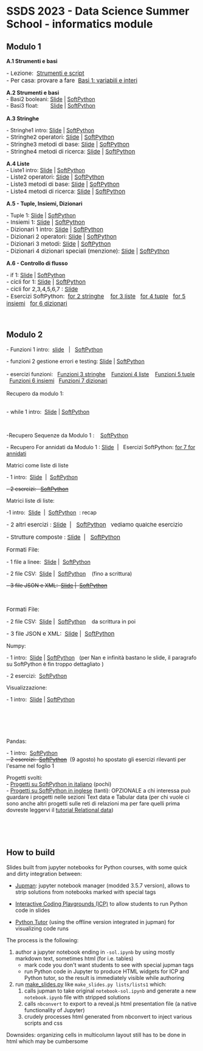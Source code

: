# SSDS 2023 - Data Science Summer School - informatics module

## Modulo 1

<p dir="ltr" style="text-align: left;"></p>
<p><strong>A.1 Strumenti e basi</strong><br></p>
<span style="font-size: 0.9375rem;">- Lezione:&nbsp;&nbsp;</span><a href="https://it.softpython.org/tools/tools-sol.html" target="_blank" style="background-color: rgb(255, 255, 255); font-size: 0.9375rem;">Strumenti e script</a><br><span style="font-size: 0.9375rem;">- Per casa: provare a fare&nbsp;&nbsp;</span><a href="https://it.softpython.org/basics/basics1-ints-sol.html" target="_blank" style="background-color: rgb(255, 255, 255); font-size: 0.9375rem;">Basi 1: variabili e interi</a></p><strong>A.2 Strumenti e basi</strong><br>- Basi2 booleani:&nbsp;<a href="https://lucademenego99.github.io/icp-slides/python-summer-school/basics2-bools#/" target="_blank">Slide</a>&nbsp;|&nbsp;<a href="https://it.softpython.org/basics/basics2-bools-sol.html" target="_blank">SoftPython</a><br>- Basi3 float: &nbsp; &nbsp; &nbsp;&nbsp;&nbsp;<a href="https://lucademenego99.github.io/icp-slides/python-summer-school/basics3-floats#/" target="_blank">Slide</a>&nbsp;|&nbsp;<a href="https://it.softpython.org/basics/basics3-floats-sol.html" target="_blank">SoftPython</a><br><br><strong>A.3 Stringhe&nbsp;</strong><br>
<p dir="ltr">- Stringhe1 intro:&nbsp;<a href="https://lucademenego99.github.io/icp-slides/python-summer-school/strings1#/" target="_blank">Slide</a>&nbsp;|&nbsp;<a href="https://it.softpython.org/strings/strings1-sol.html" target="_blank">SoftPython</a><br><span style="font-size: 0.9375rem;">- Stringhe2 operatori:&nbsp;</span><a href="https://lucademenego99.github.io/icp-slides/python-summer-school/strings2#/" target="_blank" title="https://lucademenego99.github.io/icp-slides/python-summer-school/strings2#/" style="background-color: rgb(255, 255, 255); font-size: 0.9375rem;">Slide</a><span style="font-size: 0.9375rem;">&nbsp;|&nbsp;</span><a href="https://it.softpython.org/strings/strings2-sol.html" target="_blank" title="https://it.softpython.org/strings/strings2-sol.html" style="background-color: rgb(255, 255, 255); font-size: 0.9375rem;">SoftPython</a><br><span style="font-size: 0.9375rem;">- Stringhe3 metodi di base:&nbsp;</span><a href="https://lucademenego99.github.io/icp-slides/python-summer-school/strings3#/" target="_blank" title="https://lucademenego99.github.io/icp-slides/python-summer-school/strings3#/" style="background-color: rgb(255, 255, 255); font-size: 0.9375rem;">Slide</a><span style="font-size: 0.9375rem;">&nbsp;|&nbsp;</span><a href="https://it.softpython.org/strings/strings3-sol.html" target="_blank" title="https://it.softpython.org/strings/strings3-sol.html" style="background-color: rgb(255, 255, 255); font-size: 0.9375rem;">SoftPython</a><br><span style="font-size: 0.9375rem;">- Stringhe4 metodi di ricerca:&nbsp;</span><a href="https://lucademenego99.github.io/icp-slides/python-summer-school/strings4#/" target="_blank" title="https://lucademenego99.github.io/icp-slides/python-summer-school/strings4#/" style="background-color: rgb(255, 255, 255); font-size: 0.9375rem;">Slide</a><span style="font-size: 0.9375rem;">&nbsp;|&nbsp;</span><a href="https://it.softpython.org/strings/strings4-sol.html" target="_blank" title="https://it.softpython.org/strings/strings4-sol.html" style="background-color: rgb(255, 255, 255); font-size: 0.9375rem;">SoftPython</a></p>
<p dir="ltr"><strong>A.4 Liste</strong><br>- Liste1 intro:&nbsp;<a href="https://davidleoni.github.io/ssds-2023/lists/lists1.slides.html" target="_blank" title="https://davidleoni.github.io/ssds-2023/lists/lists1.slides.html">Slide</a>&nbsp;|&nbsp;<a href="https://it.softpython.org/lists/lists1-sol.html" target="_blank" title="https://it.softpython.org/lists/lists1-sol.html">SoftPython</a><br><span style="font-size: 0.9375rem;">- Liste2 operatori:&nbsp;</span><a href="https://davidleoni.github.io/ssds-2023/lists/lists2.slides.html" target="_blank" title="https://davidleoni.github.io/ssds-2023/lists/lists2.slides.html" style="background-color: rgb(255, 255, 255); font-size: 0.9375rem;">Slide</a><span style="font-size: 0.9375rem;">&nbsp;|&nbsp;</span><a href="https://it.softpython.org/lists/lists2-sol.html" target="_blank" title="https://it.softpython.org/lists/lists2-sol.html" style="background-color: rgb(255, 255, 255); font-size: 0.9375rem;">SoftPython</a><br><span style="font-size: 0.9375rem;">- Liste3 metodi di base:&nbsp;</span><a href="https://davidleoni.github.io/ssds-2023/lists/lists3.slides.html" target="_blank" title="https://davidleoni.github.io/ssds-2023/lists/lists3.slides.html" style="background-color: rgb(255, 255, 255); font-size: 0.9375rem;">Slide</a><span style="font-size: 0.9375rem;">&nbsp;|&nbsp;</span><a href="https://it.softpython.org/lists/lists3-sol.html" target="_blank" title="https://it.softpython.org/lists/lists3-sol.html" style="background-color: rgb(255, 255, 255); font-size: 0.9375rem;">SoftPython</a><br><span style="font-size: 0.9375rem;">- Liste4 metodi di ricerca:&nbsp;</span><a href="https://davidleoni.github.io/ssds-2023/lists/lists4.slides.html" target="_blank" title="https://davidleoni.github.io/ssds-2023/lists/lists4.slides.html" style="background-color: rgb(255, 255, 255); font-size: 0.9375rem;">Slide</a><span style="font-size: 0.9375rem;">&nbsp;|&nbsp;</span><a href="https://it.softpython.org/lists/lists4-sol.html" target="_blank" title="https://it.softpython.org/lists/lists4-sol.html" style="background-color: rgb(255, 255, 255); font-size: 0.9375rem;">SoftPython</a></p>
<p dir="ltr"><strong>A.5 - Tuple, Insiemi, Dizionari</strong><br></p>
<p dir="ltr">- Tuple 1:&nbsp;<a href="https://davidleoni.github.io/ssds-2023/tuples/tuples1.slides.html" target="_blank" title="https://davidleoni.github.io/ssds-2023/tuples/tuples1.slides.html">Slide</a>&nbsp;|&nbsp;<a href="https://it.softpython.org/tuples/tuples1-sol.html" target="_blank" title="https://it.softpython.org/tuples/tuples1-sol.html">SoftPython</a><br><span style="font-size: 0.9375rem;">- Insiemi 1:&nbsp;</span><a href="https://davidleoni.github.io/ssds-2023/sets/sets1.slides.html" target="_blank" title="https://davidleoni.github.io/ssds-2023/sets/sets1.slides.html" style="background-color: rgb(255, 255, 255); font-size: 0.9375rem;">Slide</a><span style="font-size: 0.9375rem;">&nbsp;|&nbsp;</span><a href="https://it.softpython.org/sets/sets1-sol.html" target="_blank" title="https://it.softpython.org/sets/sets1-sol.html" style="background-color: rgb(255, 255, 255); font-size: 0.9375rem;">SoftPython</a><br><span style="font-size: 0.9375rem;">- Dizionari 1 intro:&nbsp;</span><a href="https://davidleoni.github.io/ssds-2023/dictionaries/dictionaries1.slides.html" target="_blank" title="https://davidleoni.github.io/ssds-2023/dictionaries/dictionaries1.slides.html" style="background-color: rgb(255, 255, 255); font-size: 0.9375rem;">Slide</a><span style="font-size: 0.9375rem;">&nbsp;|&nbsp;</span><a href="https://it.softpython.org/dictionaries/dictionaries1-sol.html" target="_blank" title="https://it.softpython.org/dictionaries/dictionaries1-sol.html" style="background-color: rgb(255, 255, 255); font-size: 0.9375rem;">SoftPython</a><br><span style="font-size: 0.9375rem;">- Dizionari 2 operatori:&nbsp;</span><a href="https://davidleoni.github.io/ssds-2023/dictionaries/dictionaries2.slides.html" target="_blank" title="https://davidleoni.github.io/ssds-2023/dictionaries/dictionaries2.slides.html" style="background-color: rgb(255, 255, 255); font-size: 0.9375rem;">Slide</a><span style="font-size: 0.9375rem;">&nbsp;|&nbsp;</span><a href="https://it.softpython.org/dictionaries/dictionaries2-sol.html" target="_blank" title="https://it.softpython.org/dictionaries/dictionaries2-sol.html" style="background-color: rgb(255, 255, 255); font-size: 0.9375rem;">SoftPython</a><br><span style="font-size: 0.9375rem;">- Dizionari 3 metodi:&nbsp;</span><a href="https://davidleoni.github.io/ssds-2023/dictionaries/dictionaries3.slides.html" target="_blank" title="https://davidleoni.github.io/ssds-2023/dictionaries/dictionaries3.slides.html" style="background-color: rgb(255, 255, 255); font-size: 0.9375rem;">Slide</a><span style="font-size: 0.9375rem;">&nbsp;|&nbsp;</span><a href="https://it.softpython.org/dictionaries/dictionaries3-sol.html" target="_blank" title="https://it.softpython.org/dictionaries/dictionaries3-sol.html" style="background-color: rgb(255, 255, 255); font-size: 0.9375rem;">SoftPython</a><br><span style="font-size: 0.9375rem;">- Dizionari 4 dizionari speciali (menzione):&nbsp;</span><a href="https://davidleoni.github.io/ssds-2023/dictionaries/dictionaries4.slides.html" target="_blank" title="https://davidleoni.github.io/ssds-2023/dictionaries/dictionaries4.slides.html" style="background-color: rgb(255, 255, 255); font-size: 0.9375rem;">Slide</a><span style="font-size: 0.9375rem;">&nbsp;|&nbsp;</span><a href="https://it.softpython.org/dictionaries/dictionaries4-sol.html" target="_blank" title="https://it.softpython.org/dictionaries/dictionaries4-sol.html" style="background-color: rgb(255, 255, 255); font-size: 0.9375rem;">SoftPython</a></p>
<p dir="ltr"><strong>A.6 - Controllo di flusso</strong><br></p>
<p dir="ltr">- if 1:&nbsp;<a href="https://davidleoni.github.io/ssds-2023/if/if1.slides.html" target="_blank" title="https://davidleoni.github.io/ssds-2023/if/if1.slides.html">Slide</a>&nbsp;|&nbsp;<a href="https://it.softpython.org/if/if1-sol.html" target="_blank" title="https://it.softpython.org/if/if1-sol.html">SoftPython</a><br><span style="font-size: 0.9375rem;">- cicli for 1:&nbsp;</span><a href="https://davidleoni.github.io/ssds-2023/for/for1.slides.html" target="_blank" title="https://davidleoni.github.io/ssds-2023/for/for1.slides.html" style="background-color: rgb(255, 255, 255); font-size: 0.9375rem;">Slide</a><span style="font-size: 0.9375rem;">&nbsp;|&nbsp;</span><a href="https://it.softpython.org/for/for1-intro-sol.html" target="_blank" title="https://it.softpython.org/for/for1-intro-sol.html" style="background-color: rgb(255, 255, 255); font-size: 0.9375rem;">SoftPython</a><br><span style="font-size: 0.9375rem;">- cicli&nbsp;for 2,3,4,5,6,7 :&nbsp;</span><a href="https://davidleoni.github.io/ssds-2023/for/for2.slides.html" target="_blank" title="https://davidleoni.github.io/ssds-2023/for/for2.slides.html" style="background-color: rgb(255, 255, 255); font-size: 0.9375rem;">Slide</a><span style="font-size: 0.9375rem;">&nbsp;<br></span><span style="font-size: 0.9375rem;">- Esercizi SoftPython:&nbsp;&nbsp;</span><a href="https://it.softpython.org/for/for2-strings-sol.html" target="_blank" style="background-color: rgb(255, 255, 255); font-size: 0.9375rem;">for 2 stringhe</a><span style="font-size: 0.9375rem;">&nbsp; &nbsp;&nbsp;</span><a href="https://it.softpython.org/for/for3-lists-sol.html" target="_blank" style="background-color: rgb(255, 255, 255); font-size: 0.9375rem;">for 3 liste</a><span style="font-size: 0.9375rem;">&nbsp; &nbsp;</span><a href="https://it.softpython.org/for/for4-tuples-sol.html" target="_blank" title="https://it.softpython.org/for/for4-tuples-sol.html" style="background-color: rgb(255, 255, 255); font-size: 0.9375rem;">for 4 tuple</a><span style="font-size: 0.9375rem;">&nbsp; &nbsp;</span><a href="https://it.softpython.org/for/for5-sets-sol.html" target="_blank" style="background-color: rgb(255, 255, 255); font-size: 0.9375rem;">for 5 insiemi</a><span style="font-size: 0.9375rem;">&nbsp; &nbsp;</span><a href="https://it.softpython.org/for/for6-dictionaries-sol.html" target="_blank" style="background-color: rgb(255, 255, 255); font-size: 0.9375rem;">for 6 dizionari</a><span style="font-size: 0.9375rem;">&nbsp;&nbsp;</span></p><br>
<p></p>


## Modulo 2

<p dir="ltr" style="text-align: left;">- Funzioni 1 intro:&nbsp; <a href="http://davidleoni.github.io/ssds-2023/functions/fun1-intro.slides.html">slide</a>&nbsp; &nbsp;|&nbsp; &nbsp;<a href="https://it.softpython.org/functions/fun1-intro-sol.html" target="_blank">SoftPython</a>
    
<p dir="ltr" style="text-align: left;"></p>- funzioni 2 gestione errori e testing:&nbsp;<a href="https://davidleoni.github.io/ssds-2023/functions/fun2-errors-and-testing.slides.html#/" target="_blank">Slide</a>&nbsp;|&nbsp;<a href="https://it.softpython.org/functions/fun2-errors-and-testing-sol.html" target="_blank" title="https://it.softpython.org/functions/fun2-errors-and-testing-sol.html">SoftPython</a>&nbsp;&nbsp;<br><br>- esercizi funzioni:&nbsp; &nbsp;<a href="https://it.softpython.org/functions/fun3-strings-sol.html" target="_blank">Funzioni 3 stringhe</a>&nbsp; &nbsp; <a href="https://it.softpython.org/functions/fun4-lists-sol.html">Funzioni 4 liste</a>&nbsp; &nbsp;&nbsp;<a href="https://it.softpython.org/functions/fun5-tuples-sol.html#" target="_blank">Funzioni 5 tuple</a>&nbsp; &nbsp; <a href="https://it.softpython.org/functions/fun6-sets-sol.html" target="_blank">Funzioni 6 insiemi</a>&nbsp; &nbsp;<a href="https://it.softpython.org/functions/fun7-dictionaries-sol.html" target="_blank">Funzioni 7 dizionari</a><br><br>Recupero da modulo 1:<br><br>
<p dir="ltr" style="text-align: left;">- while 1 intro:&nbsp; <a href="https://davidleoni.github.io/ssds-2023/while/while1.slides.html#/" target="_blank">Slide</a> | <a href="https://it.softpython.org/while/while1-sol.html" target="_blank">SoftPython</a></p>

<p dir="ltr" style="text-align: left;"><br></p>
<p dir="ltr" style="text-align: left;">-Recupero Sequenze da Modulo 1 :&nbsp; &nbsp;&nbsp;<a href="https://it.softpython.org/sequences/sequences1-sol.html" target="_blank">SoftPython</a></p>
<p dir="ltr" style="text-align: left;">- Recupero For annidati da Modulo 1 :&nbsp;<a href="https://davidleoni.github.io/ssds-2023/for/for2.slides.html#/6" target="_blank" title="https://davidleoni.github.io/ssds-2023/for/for2.slides.html#/6">Slide</a>&nbsp; |&nbsp;&nbsp;&nbsp;Esercizi SoftPython:&nbsp;<a href="https://it.softpython.org/for/for7-nested-sol.html" target="_blank" title="https://it.softpython.org/for/for7-nested-sol.html">for 7 for annidati</a>&nbsp;&nbsp;<br></p>
<p dir="ltr" style="text-align: left;">Matrici come liste di liste&nbsp;</p>
<p dir="ltr" style="text-align: left;">- 1 intro:&nbsp; <a href="https://davidleoni.github.io/ssds-2023/matrices-lists/matrices-lists1.slides.html" target="_blank">Slide</a>&nbsp; |&nbsp; <a href="https://it.softpython.org/matrices-lists/matrices-lists1-sol.html" target="_blank">SoftPython</a>&nbsp; </p>
<p dir="ltr" style="text-align: left;"><del>- 2 esercizi:&nbsp;&nbsp;&nbsp;</del><a href="https://it.softpython.org/matrices-lists/matrices-lists2-sol.html" target="_blank"><del>SoftPython</del></a>&nbsp; &nbsp;<br></p>

<p dir="ltr" style="text-align: left;">Matrici liste di liste:<br></p>
<p dir="ltr" style="text-align: left;">-1 intro:&nbsp;&nbsp;<a href="https://davidleoni.github.io/ssds-2023/matrices-lists/matrices-lists1.slides.html" target="_blank">Slide</a>&nbsp; |&nbsp;&nbsp;<a href="https://it.softpython.org/matrices-lists/matrices-lists1-sol.html" target="_blank">SoftPython</a>&nbsp; : recap</p>
<p dir="ltr" style="text-align: left;"><span style="font-size: 0.9375rem;">- 2 altri esercizi :&nbsp;<a href="https://davidleoni.github.io/ssds-2023/matrices-lists/matrices-lists2.slides.html" target="_blank" title="https://davidleoni.github.io/ssds-2023/matrices-lists/matrices-lists2.slides.html">Slide</a>&nbsp; | &nbsp;&nbsp;</span><a href="https://it.softpython.org/matrices-lists/matrices-lists2-sol.html" target="_blank" style="background-color: rgb(255, 255, 255); font-size: 0.9375rem;">SoftPython</a><span style="font-size: 0.9375rem;">&nbsp; &nbsp;vediamo qualche esercizio&nbsp;</span></p>
<p dir="ltr" style="text-align: left;"><span style="font-size: 0.9375rem;"><span>- Strutture composte :&nbsp;<a href="https://davidleoni.github.io/ssds-2023/mixed-structures/mixed-structures1.slides.html" target="_blank" title="https://davidleoni.github.io/ssds-2023/mixed-structures/mixed-structures1.slides.html">Slide</a>&nbsp; | &nbsp;&nbsp;</span><a href="https://it.softpython.org/mixed-structures/mixed-structures1-sol.html" target="_blank" title="https://it.softpython.org/mixed-structures/mixed-structures1-sol.html">SoftPython</a>&nbsp; &nbsp;<br></span></p>
<p dir="ltr" style="text-align: left;"><span style="font-size: 0.9375rem;">Formati File:</span></p>
<p dir="ltr" style="text-align: left;">- 1 file a linee:&nbsp; <a href="https://davidleoni.github.io/ssds-2023/formats/formats1-lines.slides.html" target="_blank">Slide</a> |&nbsp;&nbsp;<a href="https://it.softpython.org/formats/formats1-lines-sol.html" target="_blank">SoftPython</a></p>
<p dir="ltr" style="text-align: left;">- 2 file CSV:&nbsp;&nbsp;<a href="https://davidleoni.github.io/ssds-2023/formats/formats2-csv.slides.html" target="_blank" title="https://davidleoni.github.io/ssds-2023/formats/formats2-csv.slides.html">Slide</a>&nbsp;|&nbsp;&nbsp;<a href="https://it.softpython.org/formats/formats2-csv-sol.html" target="_blank" title="https://it.softpython.org/formats/formats2-csv-sol.html">SoftPython</a>&nbsp; &nbsp; (fino a scrittura)<br></p>
<p dir="ltr" style="text-align: left;"><del>- 3 file JSON e XML:&nbsp;&nbsp;</del><a href="https://davidleoni.github.io/ssds-2023/formats/formats3-json.slides.html" target="_blank" title="https://davidleoni.github.io/ssds-2023/formats/formats3-json.slides.html"><del>Slide</del></a><del>&nbsp;|&nbsp;&nbsp;</del><a href="https://it.softpython.org/formats/formats3-json-sol.html" target="_blank" title="https://it.softpython.org/formats/formats3-json-sol.html"><del>SoftPython</del></a><br></p>
<p dir="ltr" style="text-align: left;"><br></p>

<p dir="ltr" style="text-align: left;"></p>
<p dir="ltr"><span style="font-size: 0.9375rem;">Formati File:</span><br></p>
<p dir="ltr">- 2 file CSV:&nbsp;&nbsp;<a href="https://davidleoni.github.io/ssds-2023/formats/formats2-csv.slides.html" target="_blank" title="https://davidleoni.github.io/ssds-2023/formats/formats2-csv.slides.html">Slide</a>&nbsp;|&nbsp;&nbsp;<a href="https://it.softpython.org/formats/formats2-csv-sol.html" target="_blank" title="https://it.softpython.org/formats/formats2-csv-sol.html">SoftPython</a>&nbsp; &nbsp; da scrittura in poi</p>
<p dir="ltr"><span style="font-size: 0.9375rem;" class="">- 3 file JSON e XML:&nbsp;&nbsp;</span><a href="https://davidleoni.github.io/ssds-2023/formats/formats3-json.slides.html" target="_blank" title="https://davidleoni.github.io/ssds-2023/formats/formats3-json.slides.html" style="background-color: rgb(255, 255, 255); font-size: 0.9375rem;">Slide</a><span style="font-size: 0.9375rem;" class="">&nbsp;|&nbsp;&nbsp;</span><a href="https://it.softpython.org/formats/formats3-json-sol.html" target="_blank" title="https://it.softpython.org/formats/formats3-json-sol.html" style="background-color: rgb(255, 255, 255); font-size: 0.9375rem;">SoftPython</a></p>
<p dir="ltr">Numpy:</p>
<p dir="ltr">- 1 intro:&nbsp; <a href="https://davidleoni.github.io/ssds-2023/matrices-numpy/matrices-numpy1.slides.html" target="_blank" title="https://davidleoni.github.io/ssds-2023/matrices-numpy/matrices-numpy1.slides.html">Slide</a> | <a href="https://it.softpython.org/matrices-numpy/matrices-numpy1-sol.html" target="_blank" title="https://it.softpython.org/matrices-numpy/matrices-numpy1-sol.html">SoftPython</a>&nbsp; &nbsp;(per Nan e infinità bastano le slide, il paragrafo su SoftPython è fin troppo dettagliato )</p>
<p dir="ltr"></p>
<p dir="ltr">- 2 esercizi:&nbsp;&nbsp;<a href="https://it.softpython.org/matrices-numpy/matrices-numpy2-sol.html" target="_blank" title="https://it.softpython.org/matrices-numpy/matrices-numpy2-sol.html">SoftPython</a></p>
<p dir="ltr">Visualizzazione:&nbsp;</p>
<p dir="ltr">- 1 intro:&nbsp;&nbsp;<a href="https://davidleoni.github.io/ssds-2023/visualization/visualization1.slides.html" target="_blank">Slide</a>&nbsp;|&nbsp;<a href="https://it.softpython.org/visualization/visualization1-sol.html" target="_blank">SoftPython</a></p><br><br>
<p></p>

<p dir="ltr" style="text-align: left;"><br></p>
<p dir="ltr" style="text-align: left;">Pandas:</p>
<p dir="ltr" style="text-align: left;">- 1 intro:&nbsp; <a href="https://it.softpython.org/pandas/pandas1-sol.html" target="_blank">SoftPython</a>&nbsp; &nbsp;<br><del>- 2 esercizi:&nbsp;&nbsp;</del><a href="https://it.softpython.org/pandas/pandas2-sol.html" target="_blank"><del>SoftPython</del></a>&nbsp; (9 agosto) ho spostato gli esercizi rilevanti per l'esame nel foglio 1</p>
<p dir="ltr" style="text-align: left;">Progetti svolti:<br>-&nbsp;<a href="https://it.softpython.org/#D.1-Progetti-svolti" target="_blank">Progetti su SoftPython in italiano</a>&nbsp;(pochi)<br>-&nbsp;<a href="https://en.softpython.org/#Worked-projects" target="_blank">Progetti su SoftPython in inglese</a>&nbsp;(tanti): OPZIONALE a chi interessa può guardare i progetti nelle sezioni Text data e Tabular data (per chi vuole ci sono anche altri progetti sulle reti di relazioni ma per fare quelli prima dovreste leggervi il&nbsp;<a href="https://en.softpython.org/relational/relational1-intro-sol.html" target="_blank">tutorial Relational data</a>)<br></p>
<p dir="ltr" style="text-align: left;"><br></p>
<p dir="ltr" style="text-align: left;"><br></p>

## How to build

Slides built from jupyter notebooks for Python courses, with some quick and dirty integration between:

- [Jupman](https://github.com/DavidLeoni/jupman): jupyter notebook manager (modded 3.5.7 version), allows  to strip solutions from notebooks marked with special tags

- [Interactive Coding Playgrounds (ICP)](https://github.com/lucademenego99/icp-bundle) to allow students to run Python code in slides

- [Python Tutor](https://pythontutor.com/) (using the offline version integrated in jupman) for visualizing code runs

The process is the following:

1. author a jupyter notebook ending in `-sol.ipynb` by using mostly markdown text, sometimes html (for i.e. tables) 
    - mark code you don't want students to see with special jupman tags
    - run Python code in Jupyter to produce HTML widgets for ICP and Python tutor, so the result is immediately visible while authoring
2. run [make_slides.py](make_slides.py) like `make_slides.py lists/lists1` which:
    1. calls jupman to take original `notebook-sol.ipynb` and generate a new `notebook.ipynb` file with stripped solutions 
    2. calls `nbconvert` to export to a reveal.js html presentation file  (a native functionality of Jupyter) 
    3. crudely processes html generated from nbconvert to inject various scripts and css


Downsides: organizing cells in multicolumn layout still has to be done in html which may be cumbersome
